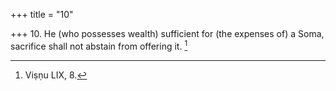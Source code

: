 +++
title = "10"

+++
10. He (who possesses wealth) sufficient for (the expenses of) a Soma, sacrifice shall not abstain from offering it. [^10] 


[^10]:  Viṣṇu LIX, 8.
